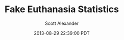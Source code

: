 ---
layout: podcast
title: "Fake Euthanasia Statistics"
author: Scott Alexander
description: https://slatestarcodex.com/2013/08/29/fake-euthanasia-statistics/
date: 2013-08-29 22:39:00 PDT
length: 3631022
duration: 908
guid: fake-euthanasia-statistics
---